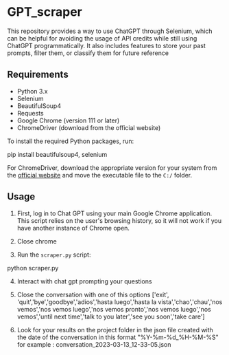 # GPT_scraper
This repository provides a way to use ChatGPT through Selenium, which can be helpful for avoiding the usage of API credits while still using ChatGPT programmatically. It also includes features to store your past prompts, filter them, or classify them for future reference

## Requirements

- Python 3.x
- Selenium
- BeautifulSoup4
- Requests
- Google Chrome (version 111 or later)
- ChromeDriver (download from the official website)

To install the required Python packages, run:

pip install beautifulsoup4, selenium


For ChromeDriver, download the appropriate version for your system from the [official website](https://chromedriver.chromium.org/downloads) and move the executable file to the `C:/` folder.

## Usage

1. First, log in to Chat GPT using your main Google Chrome application. This script relies on the user's browsing history, so it will not work if you have another instance of Chrome open.

2. Close chrome

3. Run the `scraper.py` script:

python scraper.py

4. Interact with chat gpt prompting your questions

5. Close the conversation with one of this options ['exit', 'quit','bye','goodbye','adios','hasta luego','hasta la vista','chao','chau','nos vemos','nos vemos luego','nos vemos pronto','nos vemos luego','nos vemos','until next time','talk to you later','see you soon','take care']

6. Look for your results on the project folder in the json file created with the date of the conversation in this format "%Y-%m-%d_%H-%M-%S" for example : 
  conversation_2023-03-13_12-33-05.json